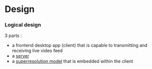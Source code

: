 # Design

### Logical design

3 parts :

- a frontend desktop app (client) that is capable to transmitting and receiving live video feed
- a [server](../server/server.ts)
- a [superresolution model](../model/index.py) that is embedded within the client
